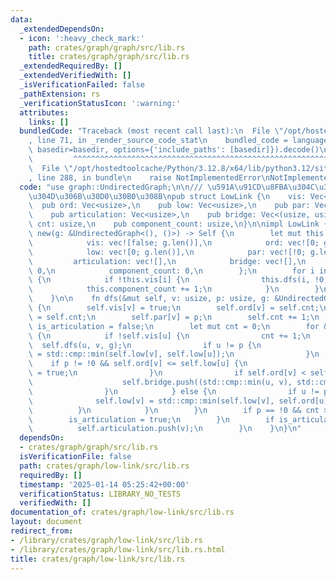 ```yaml
---
data:
  _extendedDependsOn:
  - icon: ':heavy_check_mark:'
    path: crates/graph/graph/src/lib.rs
    title: crates/graph/graph/src/lib.rs
  _extendedRequiredBy: []
  _extendedVerifiedWith: []
  _isVerificationFailed: false
  _pathExtension: rs
  _verificationStatusIcon: ':warning:'
  attributes:
    links: []
  bundledCode: "Traceback (most recent call last):\n  File \"/opt/hostedtoolcache/Python/3.12.8/x64/lib/python3.12/site-packages/onlinejudge_verify/documentation/build.py\"\
    , line 71, in _render_source_code_stat\n    bundled_code = language.bundle(stat.path,\
    \ basedir=basedir, options={'include_paths': [basedir]}).decode()\n          \
    \         ^^^^^^^^^^^^^^^^^^^^^^^^^^^^^^^^^^^^^^^^^^^^^^^^^^^^^^^^^^^^^^^^^^^^^^^^^^^^^^^^^\n\
    \  File \"/opt/hostedtoolcache/Python/3.12.8/x64/lib/python3.12/site-packages/onlinejudge_verify/languages/rust.py\"\
    , line 288, in bundle\n    raise NotImplementedError\nNotImplementedError\n"
  code: "use graph::UndirectedGraph;\n\n/// \u591A\u91CD\u8FBA\u304C\u3042\u308B\u3068\
    \u304D\u306B\u30D0\u30B0\u308B\npub struct LowLink {\n    vis: Vec<bool>,\n  \
    \  pub ord: Vec<usize>,\n    pub low: Vec<usize>,\n    pub par: Vec<usize>,\n\
    \    pub articulation: Vec<usize>,\n    pub bridge: Vec<(usize, usize)>,\n   \
    \ cnt: usize,\n    pub component_count: usize,\n}\n\nimpl LowLink {\n    pub fn\
    \ new(g: &UndirectedGraph<(), ()>) -> Self {\n        let mut this = Self {\n\
    \            vis: vec![false; g.len()],\n            ord: vec![0; g.len()],\n\
    \            low: vec![0; g.len()],\n            par: vec![!0; g.len()],\n   \
    \         articulation: vec![],\n            bridge: vec![],\n            cnt:\
    \ 0,\n            component_count: 0,\n        };\n        for i in 0..g.len()\
    \ {\n            if !this.vis[i] {\n                this.dfs(i, !0, g);\n    \
    \            this.component_count += 1;\n            }\n        }\n        this\n\
    \    }\n\n    fn dfs(&mut self, v: usize, p: usize, g: &UndirectedGraph<(), ()>)\
    \ {\n        self.vis[v] = true;\n        self.ord[v] = self.cnt;\n        self.low[v]\
    \ = self.cnt;\n        self.par[v] = p;\n        self.cnt += 1;\n        let mut\
    \ is_articulation = false;\n        let mut cnt = 0;\n        for &(u, _) in &g[v]\
    \ {\n            if !self.vis[u] {\n                cnt += 1;\n              \
    \  self.dfs(u, v, g);\n                if u != p {\n                    self.low[v]\
    \ = std::cmp::min(self.low[v], self.low[u]);\n                }\n            \
    \    if p != !0 && self.ord[v] <= self.low[u] {\n                    is_articulation\
    \ = true;\n                }\n                if self.ord[v] < self.low[u] {\n\
    \                    self.bridge.push((std::cmp::min(u, v), std::cmp::max(u, v)));\n\
    \                }\n            } else {\n                if u != p {\n      \
    \              self.low[v] = std::cmp::min(self.low[v], self.ord[u]);\n      \
    \          }\n            }\n        }\n        if p == !0 && cnt > 1 {\n    \
    \        is_articulation = true;\n        }\n        if is_articulation {\n  \
    \          self.articulation.push(v);\n        }\n    }\n}\n"
  dependsOn:
  - crates/graph/graph/src/lib.rs
  isVerificationFile: false
  path: crates/graph/low-link/src/lib.rs
  requiredBy: []
  timestamp: '2025-01-14 05:25:42+00:00'
  verificationStatus: LIBRARY_NO_TESTS
  verifiedWith: []
documentation_of: crates/graph/low-link/src/lib.rs
layout: document
redirect_from:
- /library/crates/graph/low-link/src/lib.rs
- /library/crates/graph/low-link/src/lib.rs.html
title: crates/graph/low-link/src/lib.rs
---
```

